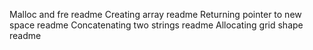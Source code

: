 Malloc and fre readme
Creating array readme
Returning pointer to new space readme
Concatenating two strings readme
Allocating grid shape readme
